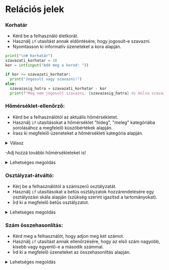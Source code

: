 # Relációs jelek


### Korhatár

- Kérd be a felhasználó életkorát.
- Használj `if` utasítást annak eldöntésére, hogy jogosult-e szavazni.
- Nyomtasson ki informatív üzeneteket a kora alapján.

```python
print("\n# Korhatár")
szavazati_korhatar = 18
kor = int(input("Add meg a korod: "))

if kor >= szavazati_korhatar:
  print("Jogosult vagy szavazni!")
else:
  szavazasig_hatra = szavazati_korhatar - kor
  print(f"Még nem jogosult szavazni. {szavazasig_hatra} év múlva szavazhatsz.")
```


### Hőmérséklet-ellenőrző:

- Kérd be a felhasználótól az aktuális hőmérsékletet.
- Használj `if` utasításokat a hőmérséklet "hideg", "meleg" kategóriába sorolásához a megfelelő küszöbértékek alapján.
- Írass ki megfelelő üzeneteket a hőmérsékleti kategória alapján.

<details><summary> Válasz </summary>
  
```python
print("\n# Hőmérséklet-ellenőrző")
homerseklet = float(input("Add meg az aktuális hőmérsékletet (°C-ban): "))

if homerklet <= 20:
  kategoria = "hideg"
else:
  kategoria = "meleg"

print(f"Az aktuális hőmérséklet {homerseklet}°C, ami egyesek szerint {kategoria}")
```
</details>

-Adj hozzá további hőmérsékleteket is!

<details><summary> Lehetséges megoldás </summary>

```python
print("\n# Hőmérséklet-ellenőrző")
homerseklet = float(input("Add meg az aktuális hőmérsékletet (°C-ban): "))

if homerklet <= 20:
  kategoria = "hideg"
elif homerklet <= 25:
  kategoria = "langyos"
else:
  kategoria = "meleg"

print(f"Az aktuális hőmérséklet {homerseklet}°C, ami egyesek szerint {kategoria}")
```
</details>


### Osztályzat-átváltó:

- Kérj be a felhasználótól a számszerű osztályzatát.
- Használj `if` utasításokat a betűs osztályzatok hozzárendelésére egy osztályozási skála alapján (szükség szerint igazítsd a tartományokat).
- Írd ki a megfelelő betűs osztályzatot.

<details><summary> Lehetséges megoldás </summary>

```python
print("\n# Osztályzat-átváltó")
osztalyzat = int(input("Add meg a számszerű osztályzatod (0-100): "))

if osztalyzat >= 90:
  betűs_osztalyzat = "A"
elif osztalyzat >= 80:
  betűs_osztalyzat = "B"
elif osztalyzat >= 70:
  betűs_osztalyzat = "C"
elif osztalyzat >= 60:
  betűs_osztalyzat = "D"
else:
  betűs_osztalyzat = "F"

print(f"A betűs osztályzatod: {betűs_osztalyzat}")
```
</details>



### Szám összehasonlítás:

- Kérd meg a felhasználót, hogy adjon meg két számot.
- Használj `if` utasítást annak ellenőrzésére, hogy az első szám nagyobb, kisebb vagy egyenlő-e a második számmal.
- Írd ki a megfelelő üzeneteket az összehasonlítás alapján.


<details><summary> Lehetséges megoldás </summary>

```python
print("\n# Szám összehasonlítás")
szam1 = int(input("Add meg az első számot: "))
szam2 = int(input("Add meg a második számot: "))

if szam1 > szam2:
  print(f"{szam1} nagyobb, mint {szam2}.")
elif szam1 < szam2:
  print(f"{szam1} kisebb, mint {szam2}.")
else:
  print(f"{szam1} egyenlő {szam2}-vel.")
```
</details>
